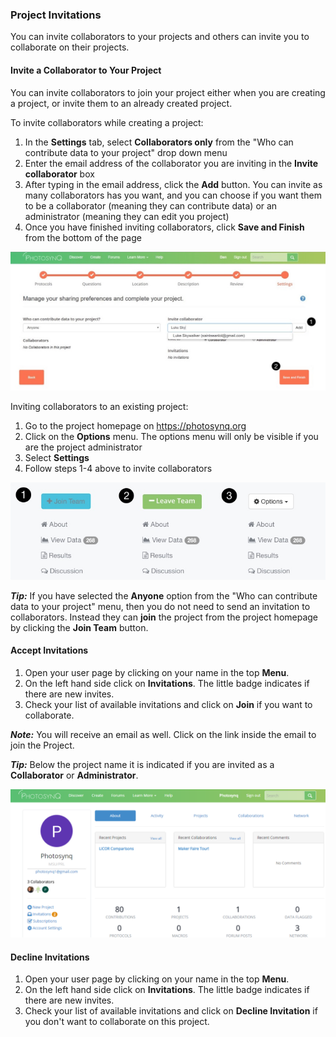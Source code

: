 ### Project Invitations

You can invite collaborators to your projects and others can invite you to collaborate on their projects.

#### Invite a Collaborator to Your Project

You can invite collaborators to join your project either when you are creating a project, or invite them to an already created project.

To invite collaborators while creating a project:

1. In the **Settings** tab, select **Collaborators only** from the "Who can contribute data to your project" drop down menu
2. Enter the email address of the collaborator you are inviting in the **Invite collaborator** box
3. After typing in the email address, click the **Add** button. You can invite as many collaborators has you want, and you can choose if you want them to be a collaborator (meaning they can contribute data) or an administrator (meaning they can edit you project)
4. Once you have finished inviting collaborators, click **Save and Finish** from the bottom of the page

![Invite Collaborator](../images/help/_account_Invite_collaborator.jpg)

Inviting collaborators to an existing project:

1. Go to the project homepage on <https://photosynq.org>
2. Click on the **Options** menu. The options menu will only be visible if you are the project administrator
3. Select **Settings**
4. Follow steps 1-4 above to invite collaborators

![Project options](../images/help/_account_Project_options.jpg)

***Tip:*** If you have selected the **Anyone** option from the "Who can contribute data to your project" menu, then you do not need to send an invitation to collaborators. Instead they can **join** the project from the project homepage by clicking the **Join Team** button.

#### Accept Invitations

1. Open your user page by clicking on your name in the top **Menu**.
2. On the left hand side click on **Invitations**. The little badge indicates if there are new invites.
3. Check your list of available invitations and click on **Join** if you want to collaborate.

***Note:*** You will receive an email as well. Click on the link inside the email to join the Project.

***Tip:*** Below the project name it is indicated if you are invited as a **Collaborator** or **Administrator**.

![Invitations](../images/help/_projects_Invitations.png)

#### Decline Invitations

1. Open your user page by clicking on your name in the top **Menu**.
2. On the left hand side click on **Invitations**. The little badge indicates if there are new invites.
3. Check your list of available invitations and click on **Decline Invitation** if you don't want to collaborate on this project.
